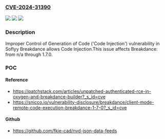 ### [CVE-2024-31390](https://cve.mitre.org/cgi-bin/cvename.cgi?name=CVE-2024-31390)
![](https://img.shields.io/static/v1?label=Product&message=Breakdance&color=blue)
![](https://img.shields.io/static/v1?label=Version&message=n%2Fa%3C%3D%201.7.0%20&color=brighgreen)
![](https://img.shields.io/static/v1?label=Vulnerability&message=CWE-94%3A%20Improper%20Control%20of%20Generation%20of%20Code%20('Code%20Injection')&color=brighgreen)

### Description

Improper Control of Generation of Code ('Code Injection') vulnerability in Soflyy Breakdance allows Code Injection.This issue affects Breakdance: from n/a through 1.7.0.

### POC

#### Reference
- https://patchstack.com/articles/unpatched-authenticated-rce-in-oxygen-and-breakdance-builder?_s_id=cve
- https://snicco.io/vulnerability-disclosure/breakdance/client-mode-remote-code-execution-breakdance-1-7-0?_s_id=cve

#### Github
- https://github.com/fkie-cad/nvd-json-data-feeds

